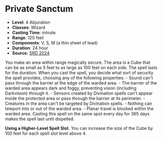 # Private Sanctum

- **Level**: 4 Abjuration
- **Classes**: Wizard
- **Casting Time**: minute
- **Range**: 120 feet
- **Components**: V, S, M (a thin sheet of lead)
- **Duration**: 24 hour
- **Source**: [SRD 2024](../../../srds/SRD_2024.pdf)

You make an area within range magically secure. The area is a Cube that can be as small as 5 feet to as large as 100 feet on each side. The spell lasts for the duration. When you cast the spell, you decide what sort of security the spell provides, choosing any of the following properties: - Sound can't pass through the barrier at the edge of the warded area. - The barrier of the warded area appears dark and foggy, preventing vision (including Darkvision) through it. - Sensors created by Divination spells can't appear inside the protected area or pass through the barrier at its perimeter. - Creatures in the area can't be targeted by Divination spells. - Nothing can teleport into or out of the warded area. - Planar travel is blocked within the warded area. Casting this spell on the same spot every day for 365 days makes the spell last until dispelled.

**Using a Higher-Level Spell Slot.** You can increase the size of the Cube by 100 feet for each spell slot level above 4.
